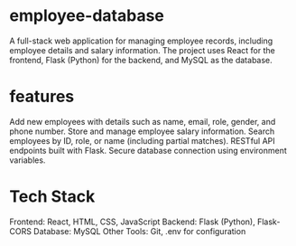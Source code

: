 ﻿# employee-database
A full-stack web application for managing employee records, including employee details and salary information. The project uses React for the frontend, Flask (Python) for the backend, and MySQL as the database.

# features
Add new employees with details such as name, email, role, gender, and phone number.
Store and manage employee salary information.
Search employees by ID, role, or name (including partial matches).
RESTful API endpoints built with Flask.
Secure database connection using environment variables.

# Tech Stack
Frontend: React, HTML, CSS, JavaScript
Backend: Flask (Python), Flask-CORS
Database: MySQL
Other Tools: Git, .env for configuration
